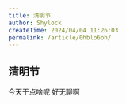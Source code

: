 ```yaml
---
title: 清明节
author: Shylock
createTime: 2024/04/04 11:26:03
permalink: /article/0hblo6oh/
---
```


## 清明节

今天干点啥呢 好无聊啊
